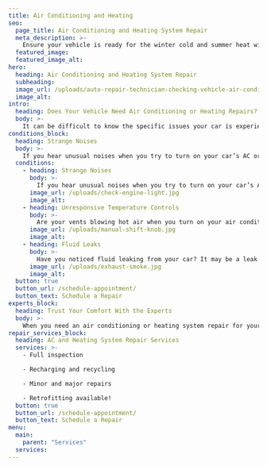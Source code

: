 ```yaml
---
title: Air Conditioning and Heating
seo:
  page_title: Air Conditioning and Heating System Repair
  meta_description: >-
    Ensure your vehicle is ready for the winter cold and summer heat with Matthews Tire air conditioning and heating system inspections and repair.
  featured_image:
  featured_image_alt:
hero:
  heading: Air Conditioning and Heating System Repair
  subheading:
  image_url: /uploads/auto-repair-technician-checking-vehicle-air-conditioning.jpg
  image_alt:
intro:
  heading: Does Your Vehicle Need Air Conditioning or Heating Repairs?
  body: >-
    It can be difficult to know the specific issues your car is experiencing. Here are some frequent signs that your car’s air conditioning or heating system needs repair:
conditions_block:
  heading: Strange Noises
  body: >-
    If you hear unusual noises when you try to turn on your car’s AC or heat, there may be something going on internally. Scheduling an inspection will ensure there are no serious safety concerns or other issues with the heating or cooling system.
  conditions:
    - heading: Strange Noises
      body: >-
        If you hear unusual noises when you try to turn on your car’s AC or heat, there may be something going on internally. Scheduling an inspection will ensure there are no serious safety concerns or other issues with the heating or cooling system.
      image_url: /uploads/check-engine-light.jpg
      image_alt:
    - heading: Unresponsive Temperature Controls
      body: >-
        Are your vents blowing hot air when you turn on your air conditioning? Or, does your car blow cool air when you try to turn on the heat? These are tell-tale signs that it’s time to bring your car in for a heating/cooling inspection.
      image_url: /uploads/manual-shift-knob.jpg
      image_alt:
    - heading: Fluid Leaks
      body: >-
        Have you noticed fluid leaking from your car? It may be a leak from your AC. Any time your vehicle starts to leak fluid, it’s a good idea to schedule an inspection.
      image_url: /uploads/exhaust-smoke.jpg
      image_alt:
  button: true
  button_url: /schedule-appointment/
  button_text: Schedule a Repair
experts_block:
  heading: Trust Your Comfort With the Experts
  body: >-
    When you need an air conditioning or heating system repair for your vehicle, turn to the experts at Matthews Tire. Our ASE master certified technicians have the expertise and dealer-quality tools necessary to run full cooling and heating system inspections and repairs to get your vehicle back into top shape.
repair_services_block:
  heading: AC and Heating System Repair Services
  services: >-
    - Full inspection

    - Recharging and recycling

    - Minor and major repairs

    - Retrofitting available!
  button: true
  button_url: /schedule-appointment/
  button_text: Schedule a Repair
menu:
  main:
    parent: "Services"
  services:
---
```

